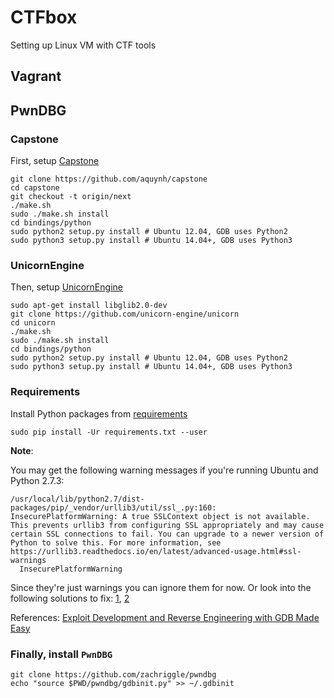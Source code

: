 # CTFbox
Setting up Linux VM with CTF tools

## Vagrant


## PwnDBG

### Capstone
First, setup [Capstone](https://github.com/aquynh/capstone)
```
git clone https://github.com/aquynh/capstone
cd capstone
git checkout -t origin/next
./make.sh
sudo ./make.sh install
cd bindings/python
sudo python2 setup.py install # Ubuntu 12.04, GDB uses Python2
sudo python3 setup.py install # Ubuntu 14.04+, GDB uses Python3

```

### UnicornEngine
Then, setup [UnicornEngine]()

```
sudo apt-get install libglib2.0-dev
git clone https://github.com/unicorn-engine/unicorn
cd unicorn
./make.sh
sudo ./make.sh install
cd bindings/python
sudo python2 setup.py install # Ubuntu 12.04, GDB uses Python2
sudo python3 setup.py install # Ubuntu 14.04+, GDB uses Python3
```
### Requirements

Install Python packages from [requirements](../master/requirements.txt)
```
sudo pip install -Ur requirements.txt --user
```
**Note**:

You may get the following warning messages if you're running Ubuntu and Python 2.7.3:
```
/usr/local/lib/python2.7/dist-packages/pip/_vendor/urllib3/util/ssl_.py:160: InsecurePlatformWarning: A true SSLContext object is not available. This prevents urllib3 from configuring SSL appropriately and may cause certain SSL connections to fail. You can upgrade to a newer version of Python to solve this. For more information, see https://urllib3.readthedocs.io/en/latest/advanced-usage.html#ssl-warnings
  InsecurePlatformWarning
```
Since they're just warnings you can ignore them for now. Or look into the following solutions to fix: [1](https://stackoverflow.com/questions/29134512/insecureplatformwarning-a-true-sslcontext-object-is-not-available-this-prevent), [2](https://urllib3.readthedocs.io/en/latest/advanced-usage.html#ssl-warnings)


References:
[Exploit Development and Reverse Engineering with GDB Made Easy](https://libraries.io/github/pwndbg/pwndbg)

### Finally, install `PwnDBG`
```
git clone https://github.com/zachriggle/pwndbg
echo "source $PWD/pwndbg/gdbinit.py" >> ~/.gdbinit
```
